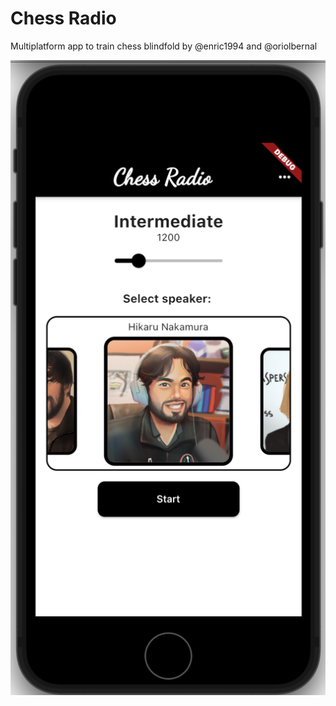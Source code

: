 # Chess Radio

Multiplatform app to train chess blindfold by @enric1994 and @oriolbernal

![alt text](assets/docs/sample.png "Chess Radio")

